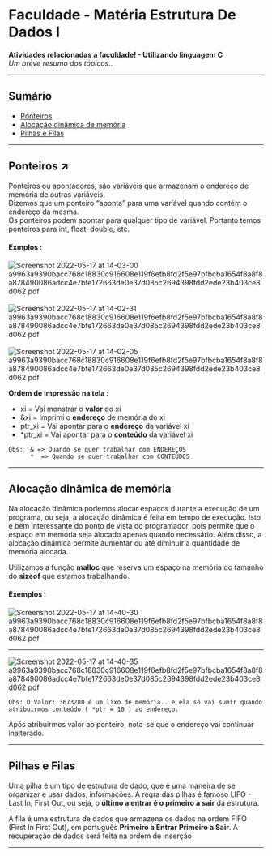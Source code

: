 # Faculdade - Matéria Estrutura De Dados I

<strong>Atividades relacionadas a faculdade!  -   Utilizando linguagem C</strong> <br>
  *Um breve resumo dos tópicos..*
<hr />

## Sumário

- [Ponteiros](#ponteiros)
- [Alocação dinâmica de memória](#alocacao_dinamica)
- [Pilhas e Filas](#pilhas_filas)

<hr>

## Ponteiros  ↗️ <a name="ponteiros"></a>

<p>Ponteiros ou apontadores, são variáveis que armazenam o endereço de memória de outras variáveis.<br>Dizemos que um ponteiro “aponta” para uma varíável quando contém o endereço da mesma.<br>Os ponteiros podem apontar para qualquer tipo de variável. Portanto temos ponteiros para int, float, double, etc.</p>



#### Exmplos : <br>

![Screenshot 2022-05-17 at 14-03-00 a9963a9390bacc768c18830c916608e119f6efb8fd2f5e97bfbcba1654f8a8f8a878490086adcc4e7bfe172663de0e37d085c2694398fdd2ede23b403ce8d062 pdf](https://user-images.githubusercontent.com/84254929/168870302-8de677bb-7a84-43e8-a86d-9e77c9eb697b.png) <br><br>
![Screenshot 2022-05-17 at 14-02-31 a9963a9390bacc768c18830c916608e119f6efb8fd2f5e97bfbcba1654f8a8f8a878490086adcc4e7bfe172663de0e37d085c2694398fdd2ede23b403ce8d062 pdf](https://user-images.githubusercontent.com/84254929/168870371-38dd5aa9-aa6f-4ff9-856c-f34b5d66e456.png)<br><br>
![Screenshot 2022-05-17 at 14-02-05 a9963a9390bacc768c18830c916608e119f6efb8fd2f5e97bfbcba1654f8a8f8a878490086adcc4e7bfe172663de0e37d085c2694398fdd2ede23b403ce8d062 pdf](https://user-images.githubusercontent.com/84254929/168870367-7a677b8c-0f80-4cf4-a550-9fdf2047936e.png)

<strong> Ordem de impressão na tela : </strong>
<ul>
  <li> xi =  Vai monstrar o <strong>valor</strong> do xi</li>
  <li> &xi = Imprimi o <strong>endereço</strong> de memória do xi</li>
  <li> ptr_xi  = Vai apontar para o <strong>endereço</strong> da variável xi </li>
  <li> *ptr_xi  = Vai apontar para o <strong>conteúdo</strong> da variável xi</li>
 </ul>
 
```
Obs:  & => Quando se quer trabalhar com ENDEREÇOS
      *  => Quando se quer trabalhar com CONTEÚDOS
 ```
 <hr>
 
 ## Alocação dinâmica de memória <a name="alocacao_dinamica"></a>
  
Na alocação dinâmica podemos alocar espaços durante a execução de um programa, ou seja, a alocação dinâmica é feita em tempo de execução. Isto é bem interessante do ponto de vista do programador, pois permite que o espaço em memória seja alocado apenas quando necessário. Além disso, a alocação dinâmica permite aumentar ou até diminuir a quantidade de memória alocada.

Utilizamos a função <b>malloc</b> que reserva um espaço na memória do tamanho do <b>sizeof</b> que estamos trabalhando.

#### Exemplos : <br>

![Screenshot 2022-05-17 at 14-40-30 a9963a9390bacc768c18830c916608e119f6efb8fd2f5e97bfbcba1654f8a8f8a878490086adcc4e7bfe172663de0e37d085c2694398fdd2ede23b403ce8d062 pdf](https://user-images.githubusercontent.com/84254929/168878262-0260a747-b806-4217-aec6-1f13371d78fb.png)<br><hr>
![Screenshot 2022-05-17 at 14-40-35 a9963a9390bacc768c18830c916608e119f6efb8fd2f5e97bfbcba1654f8a8f8a878490086adcc4e7bfe172663de0e37d085c2694398fdd2ede23b403ce8d062 pdf](https://user-images.githubusercontent.com/84254929/168878246-35ffbf4c-20d4-4ba7-8b66-8b0181d85040.png)


 ```
 Obs: O Valor: 3673280 é um lixo de memória.. e ela só vai sumir quando atribuirmos conteúdo ( *ptr = 10 ) ao endereço. 
 ```
 Após atribuirmos valor ao ponteiro, nota-se que o endereço vai continuar inalterado.
 
 <hr>
 
 ## Pilhas e Filas <a name="pilhas_filas"></a>
 
Uma pilha é um tipo de estrutura de dado, que é uma maneira de se organizar e usar dados, informações.
A regra das pilhas é famoso LIFO - Last In, First Out, ou seja, o **último a entrar é o primeiro a sair** da estrutura.

A fila é uma estrutura de dados que armazena os dados na ordem FIFO (First In First Out), em português **Primeiro a Entrar Primeiro a Sair**. A recuperação de dados será feita na ordem de inserção
 
 <hr>

